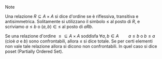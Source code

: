 >[!note]
>Una relazione $R\subseteq A\times A$ si dice d'ordine se è riflessiva, transitiva e antisimmetrica. Solitamente si utilizzano il simbolo $\leq$ al posto di $R$, e scriviamo $a\leq b$ o $(a,b)\in\leq$ al posto di $aRb$.

Se una relazione d'ordine $\leq\subseteq A\times A$ soddisfa $\forall a,b\in A\qquad a\leq b\text{ o } b\leq a$ (cioè $a$ e $b$) sono confrontabili, allora $\leq$ si dice totale. Se per certi elementi non vale tale relazione allora si dicono non confrontabili. In quel caso si dice poset (Partially Ordered Set).

